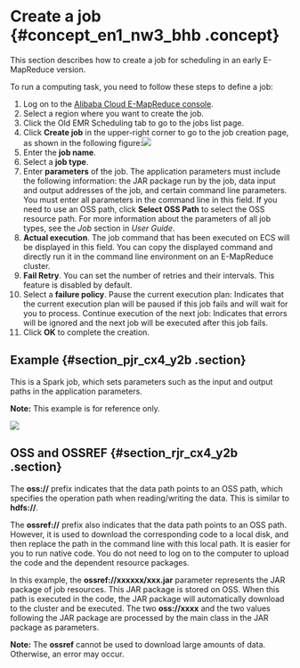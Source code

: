 # Create a job {#concept_en1_nw3_bhb .concept}

This section describes how to create a job for scheduling in an early E-MapReduce version.

To run a computing task, you need to follow these steps to define a job:

1.  Log on to the [Alibaba Cloud E-MapReduce console](https://partners-intl.console.aliyun.com/#/emr).
2.  Select a region where you want to create the job.
3.  Click the Old EMR Scheduling tab to go to the jobs list page.
4.  Click **Create job** in the upper-right corner to go to the job creation page, as shown in the following figure:![](http://static-aliyun-doc.oss-cn-hangzhou.aliyuncs.com/assets/img/136606/155860076640530_en-US.png)
5.  Enter the **job name**.
6.  Select a **job type**.
7.  Enter **parameters** of the job. The application parameters must include the following information: the JAR package run by the job, data input and output addresses of the job, and certain command line parameters. You must enter all parameters in the command line in this field. If you need to use an OSS path, click **Select OSS Path** to select the OSS resource path. For more information about the parameters of all job types, see the *Job* section in *User Guide*.
8.  **Actual execution**. The job command that has been executed on ECS will be displayed in this field. You can copy the displayed command and directly run it in the command line environment on an E-MapReduce cluster.
9.  **Fail Retry**. You can set the number of retries and their intervals. This feature is disabled by default.
10. Select a **failure policy**. Pause the current execution plan: Indicates that the current execution plan will be paused if this job fails and will wait for you to process. Continue execution of the next job: Indicates that errors will be ignored and the next job will be executed after this job fails.
11. Click **OK** to complete the creation.

## Example {#section_pjr_cx4_y2b .section}

This is a Spark job, which sets parameters such as the input and output paths in the application parameters.

**Note:** This example is for reference only.

![](http://static-aliyun-doc.oss-cn-hangzhou.aliyuncs.com/assets/img/136606/155860076640531_en-US.jpg)

## OSS and OSSREF {#section_rjr_cx4_y2b .section}

The **oss://** prefix indicates that the data path points to an OSS path, which specifies the operation path when reading/writing the data. This is similar to **hdfs://**.

The **ossref://** prefix also indicates that the data path points to an OSS path. However, it is used to download the corresponding code to a local disk, and then replace the path in the command line with this local path. It is easier for you to run native code. You do not need to log on to the computer to upload the code and the dependent resource packages.

In this example, the **ossref://xxxxxx/xxx.jar** parameter represents the JAR package of job resources. This JAR package is stored on OSS. When this path is executed in the code, the JAR package will automatically download to the cluster and be executed. The two **oss://xxxx** and the two values following the JAR package are processed by the main class in the JAR package as parameters.

**Note:** The **ossref** cannot be used to download large amounts of data. Otherwise, an error may occur.

